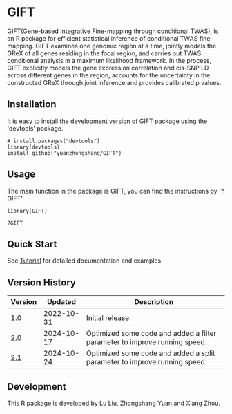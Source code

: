 # GIFT

GIFT(Gene-based Integrative Fine-mapping through conditional TWAS), is an R package for efficient statistical inference of conditional TWAS fine-mapping. GIFT examines one genomic region at a time, jointly models the GReX of all genes residing in the focal region, and carries out TWAS conditional analysis in a maximum likelihood framework. In the process, GIFT explicitly models the gene expression correlation and cis-SNP LD across different genes in the region, accounts for the uncertainty in the constructed GReX through joint inference and provides calibrated p values.

## Installation
It is easy to install the development version of GIFT package using the 'devtools' package. 

```
# install.packages("devtools")
library(devtools)
install_github("yuanzhongshang/GIFT")
```
## Usage
The main function in the package is GIFT, you can find the instructions by '?GIFT'.
```
library(GIFT)

?GIFT
```

## Quick Start

See [Tutorial](https://yuanzhongshang.github.io/GIFT/) for detailed documentation and examples.

## Version History

| Version | Updated      | Description                                                                                                                                                                                                                                             |
|---------|--------------|-------------------------------------------------------------------------------------------------------------------------------------------------------------------------------------------------------------------------------------------|
| [1.0](https://github.com/yuanzhongshang/GIFT/tree/v1.0) | 2022-10-31| Initial release.                                                                                                                                                                                                                   |
| [2.0](https://github.com/yuanzhongshang/GIFT/tree/v2.0) | 2024-10-17|Optimized some code and added a filter parameter to improve running speed.                                                                                                                                 |
| [2.1](https://github.com/yuanzhongshang/GIFT/tree/v2.0) | 2024-10-24|Optimized some code and added a split parameter to improve running speed.                                                                                                                                       |

## Development
This R package is developed by Lu Liu, Zhongshang Yuan and Xiang Zhou.
